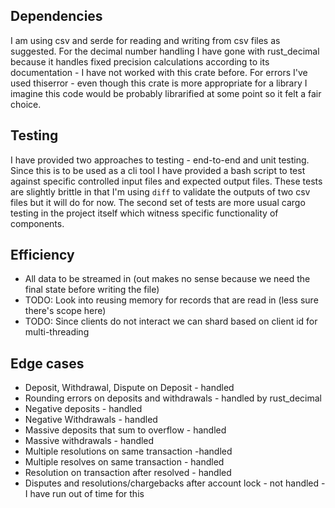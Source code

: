 ## Dependencies
I am using csv and serde for reading and writing from csv files as suggested. For the decimal number handling 
I have gone with rust_decimal because it handles fixed precision calculations according to its documentation - 
I have not worked with this crate before. For errors I've used thiserror - even though this crate is more appropriate 
for a library I imagine this code would be probably librarified at some point so it felt a fair choice.

## Testing
I have provided two approaches to testing - end-to-end and unit testing. Since this is to be used as a cli tool 
I have provided a bash script to test against specific controlled input files and expected output files. These tests are 
slightly brittle in that I'm using `diff` to validate the outputs of two csv files but it will do for now. The second 
set of tests are more usual cargo testing in the project itself which witness specific functionality of components.

## Efficiency
* All data to be streamed in (out makes no sense because we need the final state before writing the file)
* TODO: Look into reusing memory for records that are read in (less sure there's scope here)
* TODO: Since clients do not interact we can shard based on client id for multi-threading

## Edge cases
* Deposit, Withdrawal, Dispute on Deposit - handled
* Rounding errors on deposits and withdrawals - handled by rust_decimal
* Negative deposits - handled
* Negative Withdrawals - handled
* Massive deposits that sum to overflow - handled
* Massive withdrawals - handled
* Multiple resolutions on same transaction -handled
* Multiple resolves on same transaction - handled
* Resolution on transaction after resolved -  handled
* Disputes and resolutions/chargebacks after account lock - not handled - I have run out of time for this

